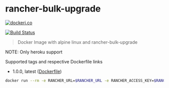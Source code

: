 # rancher-bulk-upgrade

[![dockeri.co](http://dockeri.co/image/lgatica/rancher-bulk-upgrade)](https://hub.docker.com/r/lgatica/rancher-bulk-upgrade/)

[![Build Status](https://travis-ci.org/lgaticaq/rancher-bulk-upgrade.svg?branch=master)](https://travis-ci.org/lgaticaq/rancher-bulk-upgrade)

> Docker Image with alpine linux and rancher-bulk-upgrade

NOTE: Only heroku support

Supported tags and respective Dockerfile links

- 1.0.0, latest ([Dockerfile](https://github.com/lgaticaq/rancher-bulk-upgrade/blob/master/rancher-bulk-upgrade/Dockerfile))

```bash
docker run --rm -e RANCHER_URL=$RANCHER_URL -e RANCHER_ACCESS_KEY=$RANCHER_ACCESS_KEY -e RANCHER_SECRET_KEY=$RANCHER_SECRET_KEY -e SERVICES='{"environments":[{"name":"Default","stacks":[{"name":"myStack","services":[{"name":"myService","image":"my-registry/my-service:latest"}]}]}]}' lgatica/rancher-bulk-upgrade:latest
```
